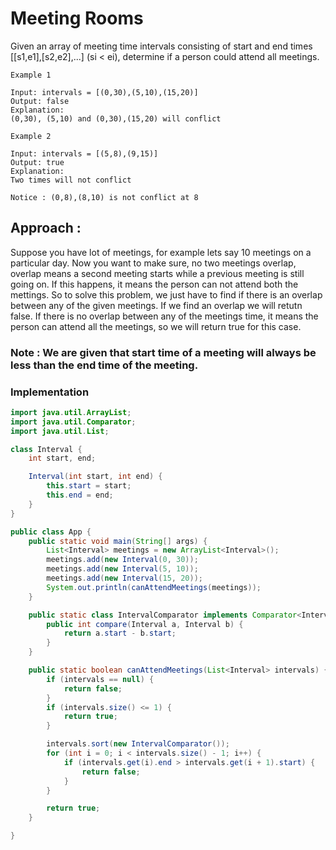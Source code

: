 # Meeting Rooms

Given an array of meeting time intervals consisting of start and end times [[s1,e1],[s2,e2],...] (si < ei), determine if a person could attend all meetings.

```
Example 1

Input: intervals = [(0,30),(5,10),(15,20)]
Output: false
Explanation: 
(0,30), (5,10) and (0,30),(15,20) will conflict

Example 2

Input: intervals = [(5,8),(9,15)]
Output: true
Explanation: 
Two times will not conflict 

Notice : (0,8),(8,10) is not conflict at 8
```
## Approach :
Suppose you have lot of meetings, for example lets say 10 meetings on a particular day. Now you want to make sure, no two meetings overlap, overlap means a second meeting starts while a previous meeting is still going on. If this happens, it means the person can not attend both the mettings. So to solve this problem, we just have to find if there is an overlap between any of the given meetings. If we find an overlap we will retutn false. If there is no overlap between any of the meetings time, it means the person can attend all the meetings, so we will return true for this case.

### Note : We are given that start time of a meeting will always be less than the end time of the meeting. 

### Implementation


```java
import java.util.ArrayList;
import java.util.Comparator;
import java.util.List;

class Interval {
	int start, end;

	Interval(int start, int end) {
		this.start = start;
		this.end = end;
	}
}

public class App {
	public static void main(String[] args) {
		List<Interval> meetings = new ArrayList<Interval>();
		meetings.add(new Interval(0, 30));
		meetings.add(new Interval(5, 10));
		meetings.add(new Interval(15, 20));
		System.out.println(canAttendMeetings(meetings));
	}

	public static class IntervalComparator implements Comparator<Interval> {
		public int compare(Interval a, Interval b) {
			return a.start - b.start;
		}
	}

	public static boolean canAttendMeetings(List<Interval> intervals) {
		if (intervals == null) {
			return false;
		}
		if (intervals.size() <= 1) {
			return true;
		}

		intervals.sort(new IntervalComparator());
		for (int i = 0; i < intervals.size() - 1; i++) {
			if (intervals.get(i).end > intervals.get(i + 1).start) {
				return false;
			}
		}

		return true;
	}

}

```


